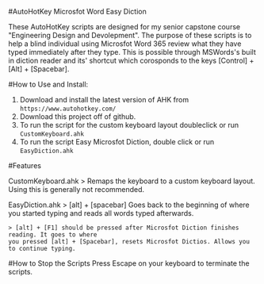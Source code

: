 #AutoHotKey Microsfot Word Easy Diction 

These AutoHotKey scripts are designed for my senior capstone course "Engineering 
Design and Devolepment". The purpose of these scripts is to help a blind individual 
using Microsfot Word 365 review what they have typed immediately after they type.
This is possible through MSWords's built in diction reader and its' shortcut
which corosponds to the keys [Control] + [Alt] + [Spacebar].

#How to Use and Install:

1. Download and install the latest version of AHK from `https://www.autohotkey.com/`
2. Download this project off of github.
3. To run the script for the custom keyboard layout doubleclick or run `CustomKeyboard.ahk`
3. To run the script Easy Microsfot Diction, double click or run `EasyDiction.ahk`

#Features

CustomKeyboard.ahk
	> Remaps the keyboard to a custom keyboard layout. Using this is generally not recommended.
	  
EasyDiction.ahk
	> [alt] + [spacebar] Goes back to the beginning of where you started typing and reads all 
	words typed afterwards.
	
	> [alt] + [F1] should be pressed after Microsfot Diction finishes reading. It goes to where
	you pressed [alt] + [Spacebar], resets Microsfot Dictios. Allows you to continue typing.
	
#How to Stop the Scripts
Press Escape on your keyboard to terminate the scripts.